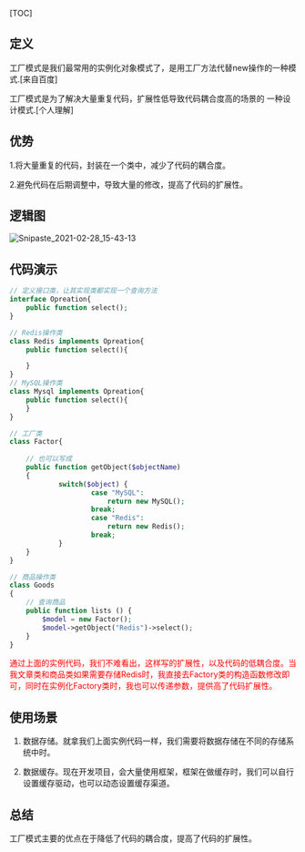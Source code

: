 [TOC]

## 定义

工厂模式是我们最常用的实例化对象模式了，是用工厂方法代替new操作的一种模式.[来自百度]

工厂模式是为了解决<kbd>大量重复代码</kbd>，<kbd>扩展性低</kbd>导致代码<kbd>耦合度高</kbd>的场景的 一种设计模式.[个人理解]

## 优势

1.将大量重复的代码，封装在一个类中，减少了代码的耦合度。

2.避免代码在后期调整中，导致大量的修改，提高了代码的扩展性。

## 逻辑图

![Snipaste_2021-02-28_15-43-13](https://gitee.com/bruce_qiq/picture/raw/master/2021-2-28/1614498216591-Snipaste_2021-02-28_15-43-13.png)

## 代码演示

```php
// 定义接口类，让其实现类都实现一个查询方法
interface Opreation{
	public function select();
}
```
```php
// Redis操作类
class Redis implements Opreation{
	public function select(){

	}
}
// MySQL操作类
class Mysql implements Opreation{
	public function select(){
	}
}
```

```php
// 工厂类
class Factor{
	
	// 也可以写成
	public function getObject($objectName)
	{
			switch($object) {
					case "MySQL":
						return new MySQL();
					break;
					case "Redis":
						return new Redis();
					break;
			}
	}
}
```

```php
// 商品操作类
class Goods
{
	// 查询商品
	public function lists () {
		$model = new Factor();
		$model->getObject("Redis")->select();
	}
}
```
<font color='red'>通过上面的实例代码，我们不难看出，这样写的扩展性，以及代码的低耦合度。当我文章类和商品类如果需要存储Redis时，我直接去Factory类的构造函数修改即可，同时在实例化Factory类时，我也可以传递参数，提供高了代码扩展性。</font>

## 使用场景

1. 数据存储。就拿我们上面实例代码一样，我们需要将数据存储在不同的存储系统中时。

2. 数据缓存。现在开发项目，会大量使用框架，框架在做缓存时，我们可以自行设置缓存驱动，也可以动态设置缓存渠道。

## 总结

工厂模式主要的优点在于降低了代码的耦合度，提高了代码的扩展性。